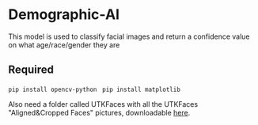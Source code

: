 # Demographic-AI

This model is used to classify facial images and return a confidence value on what age/race/gender they are

## Required

`pip install opencv-python `
`pip install matplotlib`

Also need a folder called UTKFaces with all the UTKFaces "Aligned&Cropped Faces" pictures, downloadable [here](https://susanqq.github.io/UTKFace/).

